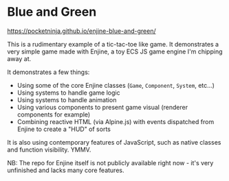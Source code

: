 
# Blue and Green

https://pocketninja.github.io/enjine-blue-and-green/

This is a rudimentary example of a tic-tac-toe like game. It demonstrates a very simple game made with Enjine, a toy ECS
JS game engine I'm chipping away at.

It demonstrates a few things:

* Using some of the core Enjine classes (`Game`, `Component`, `System`, etc...)
* Using systems to handle game logic
* Using systems to handle animation
* Using various components to present game visual (renderer components for example)
* Combining reactive HTML (via Alpine.js) with events dispatched from Enjine to create a "HUD" of sorts

It is also using contemporary features of JavaScript, such as native classes and function visibility. YMMV.

NB: The repo for Enjine itself is not publicly available right now - it's very unfinished and lacks many core features. 